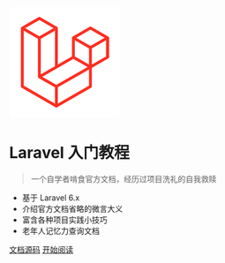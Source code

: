 ![logo](images/logo.png ':size=150')

# Laravel 入门教程

> 一个自学者啃食官方文档，经历过项目洗礼的自我救赎

- 基于 Laravel 6.x
- 介绍官方文档省略的微言大义
- 富含各种项目实践小技巧
- 老年人记忆力查询文档

[文档源码](https://github.com/Stone-ChenLijun/laravel-tutorial)
[开始阅读](preface)